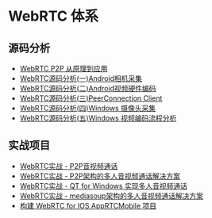 
# WebRTC 体系

## 源码分析

- [WebRTC P2P 从原理到应用](./WebRTC%20P2P%20从原理到应用.md)
- [WebRTC源码分析(一)Android相机采集](./WebRTC源码分析(一)Android相机采集.md)
- [WebRTC源码分析(二)Android视频硬件编码](./WebRTC源码分析(二)Android视频硬件编码.md)
- [WebRTC源码分析(三)PeerConnection Client](./WebRTC源码分析(三)PeerConnection%20Client.md)
- [WebRTC源码分析(四)Windows 摄像头采集](./WebRTC源码分析(四)Windows%20摄像头采集.md)
- [WebRTC源码分析(五)Windows 视频编码流程分析](./WebRTC源码分析(五)Windows%20视频编码流程分析.md)

## 实战项目

- [WebRTC实战 - P2P音视频通话](./WebRTC实战%20-%20P2P音视频通话.md)
- [WebRTC实战 - P2P架构的多人音视频通话解决方案](./WebRTC实战%20-%20P2P架构的多人音视频通话解决方案.md)
- [WebRTC实战 - QT for Windows 实现多人音视频通话](./WebRTC实战%20-%20QT%20for%20Windows%20实现多人音视频通话.md)
- [WebRTC实战 - mediasoup架构的多人音视频通话解决方案](./WebRTC实战%20-%20mediasoup架构的多人音视频通话解决方案.md)
- [构建 WebRTC for IOS AppRTCMobile 项目](./构建%20WebRTC%20for%20IOS%20AppRTCMobile%20项目.md)








